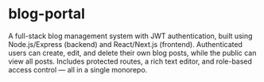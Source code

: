# blog-portal
A full-stack blog management system with JWT authentication, built using Node.js/Express (backend) and React/Next.js (frontend). Authenticated users can create, edit, and delete their own blog posts, while the public can view all posts. Includes protected routes, a rich text editor, and role-based access control — all in a single monorepo.
